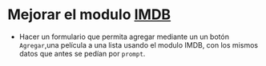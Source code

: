 # Mejorar el modulo [IMDB](https://github.com/adrianc4/programadorWeb-2595/blob/master/clase%2004/practica/enunciados/tp.md)

- Hacer un formulario que permita agregar mediante un un botón `Agregar`,una película a una lista usando el modulo IMDB, con los mismos datos que antes se pedían por `prompt`.
